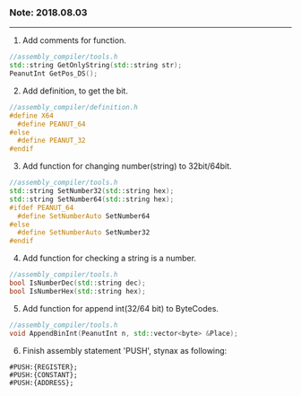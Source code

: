 ### Note: 2018.08.03  
---
1. Add comments for function.  
```c++
//assembly_compiler/tools.h
std::string GetOnlyString(std::string str);
PeanutInt GetPos_DS();
```
2. Add definition, to get the bit.
```c++
//assembly_compiler/definition.h
#define X64
  #define PEANUT_64
#else
  #define PEANUT_32
#endif
```
3. Add function for changing number(string) to 32bit/64bit.
```c++
//assembly_compiler/tools.h
std::string SetNumber32(std::string hex);
std::string SetNumber64(std::string hex);
#ifdef PEANUT_64
  #define SetNumberAuto SetNumber64
#else
  #define SetNumberAuto SetNumber32
#endif
```
4. Add function for checking a string is a number.
```c++
//assembly_compiler/tools.h
bool IsNumberDec(std::string dec);
bool IsNumberHex(std::string hex);
```
5. Add function for append int(32/64 bit) to ByteCodes.
```c++
//assembly_compiler/tools.h
void AppendBinInt(PeanutInt n, std::vector<byte> &Place);
```
6. Finish assembly statement 'PUSH', stynax as following:
```peanut opcode
#PUSH:{REGISTER};
#PUSH:{CONSTANT};
#PUSH:{ADDRESS};
```


